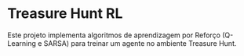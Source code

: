# Treasure Hunt RL

Este projeto implementa algoritmos de aprendizagem por Reforço (Q-Learning e SARSA) para treinar um agente no ambiente Treasure Hunt.



